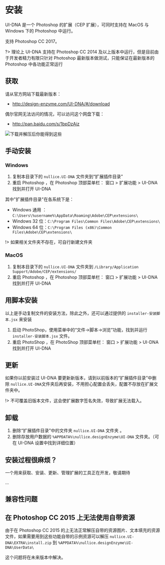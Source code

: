 
# 安装


UI-DNA 是一个 Photoshop 的扩展（CEP 扩展），可同时支持在 MacOS 与 Windows 下的 Photoshop 中运行。

支持 Photoshop CC 2017。


?> 理论上 UI-DNA 支持在 Photoshop CC 2014 及以上版本中运行，但是目前由于开发者精力有限只针对 Photoshop 最新版本做测试，只能保证在最新版本的 Photoshop 中各功能正常运行



## 获取

请从官方网站下载最新版本：
- http://design-enzyme.com/UI-DNA/#/download

偶尔官网无法访问的情况，可以访问这个网盘下载：
- http://pan.baidu.com/s/1bpDzAiz

![下载并解压后你能得到这些](http://ww1.sinaimg.cn/large/c35419f1gy1feti33et9zj206602amwz.jpg)


<div class="imgtitle"></div>


## 手动安装
### Windows

1. 复制本目录下的 `nullice.UI-DNA`  文件夹到“扩展插件目录”
2. 重启 Photoshop ，在 Photoshop 顶部菜单栏： 窗口 > 扩展功能 > UI-DNA 找到并打开 UI-DNA

其中"扩展插件目录"在各系统下是：

- Windows 通用 ：`C:\Users\%username%\AppData\Roaming\Adobe\CEP\extensions\`
- Windows 32 位：`C:\Program Files\Common Files\Adobe\CEP\extensions\`
- Windows 64 位：`C:\Program Files (x86)\Common Files\Adobe\CEP\extensions\`

!> 如果相关文件夹不存在，可自行新建文件夹


### MacOS

1. 复制本目录下的 `nullice.UI-DNA`  文件夹到 `/Library/Application Support/Adobe/CEP/extensions/`
2. 重启 Photoshop ，在 Photoshop 顶部菜单栏： 窗口 > 扩展功能 > UI-DNA 找到并打开 UI-DNA


## 用脚本安装

以上是手动复制文件的安装方法，除此之外，还可以通过提供的 `installer-安装脚本.jsx` 来安装

1. 启动 PhotoShop，使用菜单中的“文件->脚本->浏览”功能，找到并运行 `installer-安装脚本.jsx` 文件。
2. 重启 PhotoShop ，在 PhotoShop 顶部菜单栏： 窗口 > 扩展功能 > UI-DNA 找到并打开 UI-DNA



## 更新

如果你以前安装过 UI-DNA 要更新新版本，请到以前版本的“扩展插件目录”中删除 `nullice.UI-DNA`文件夹后再安装，不用担心配置会丢失，配置不存放在扩展文件夹中。

!> 不可覆盖旧版本文件，这会使扩展数字签名失效，导致扩展无法载入。


## 卸载

1. 删除“扩展插件目录”中的文件夹 `nullice.UI-DNA` 文件夹 。
2. 删除存放用户数据的 `%APPDATA%\nullice.designEnzyme\UI-DNA` 文件夹。（可在 UI-DNA 设置中找到详细位置）

## 安装过程很麻烦？

一个用来获取、安装、更新、管理扩展的工具正在开发，敬请期待

...




## 兼容性问题


## 在 Photoshop CC 2015 上无法使用自带资源
由于在 Photoshop CC 2015 的上无法正常解压自带的资源图片、文本填充的资源文件，如果需要用到这些功能自带的示例资源可以解压 `nullice.UI-DNA\EXTRA\install.zip` 到
`%APPDATA%\nullice.designEnzyme\UI-DNA\UserData\`

这个问题将在未来版本中解决。
